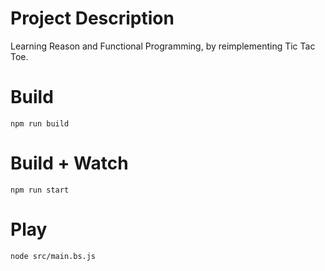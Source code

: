 # Project Description

Learning Reason and Functional Programming, by reimplementing Tic Tac Toe.

# Build

    npm run build

# Build + Watch

    npm run start

# Play

    node src/main.bs.js
